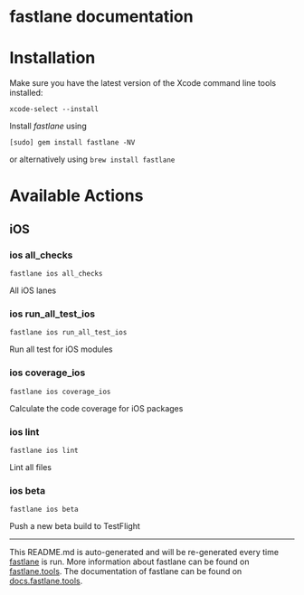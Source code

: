 fastlane documentation
================
# Installation

Make sure you have the latest version of the Xcode command line tools installed:

```
xcode-select --install
```

Install _fastlane_ using
```
[sudo] gem install fastlane -NV
```
or alternatively using `brew install fastlane`

# Available Actions
## iOS
### ios all_checks
```
fastlane ios all_checks
```
All iOS lanes
### ios run_all_test_ios
```
fastlane ios run_all_test_ios
```
Run all test for iOS modules
### ios coverage_ios
```
fastlane ios coverage_ios
```
Calculate the code coverage for iOS packages
### ios lint
```
fastlane ios lint
```
Lint all files
### ios beta
```
fastlane ios beta
```
Push a new beta build to TestFlight

----

This README.md is auto-generated and will be re-generated every time [fastlane](https://fastlane.tools) is run.
More information about fastlane can be found on [fastlane.tools](https://fastlane.tools).
The documentation of fastlane can be found on [docs.fastlane.tools](https://docs.fastlane.tools).
